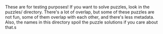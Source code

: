 These are for testing purposes! If you want to solve puzzles, look in the puzzles/ directory. There's a lot of overlap, but some of these puzzles are not fun, some of them overlap with each other, and there's less metadata. Also, the names in this directory spoil the puzzle solutions if you care about that.s